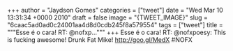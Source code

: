 
+++
author = "Jaydson Gomes"
categories = ["tweet"]
date = "Wed Mar 10 13:31:34 +0000 2010"
draft = false
image = "{TWEET_IMAGE}"
slug = "6caac5ad0ad0c24001aa4d8d0cdb245f8a579554"
tags = ["tweet"]
title = """Esse é o cara! RT: @nofxp..."""
+++
Esse é o cara! RT: @nofxpoesy: This is fucking awesome! Drunk Fat Mike! http://goo.gl/MedX #NOFX
